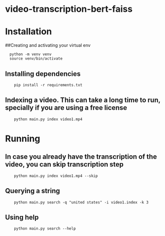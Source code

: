 # video-transcription-bert-faiss

# Installation

##Creating and activating your virtual env
```
  python -m venv venv
  source venv/bin/activate
```

## Installing dependencies
```
    pip install -r requirements.txt
```

## Indexing a video. This can take a long time to run, specially if you are using a free license
```
    python main.py index video1.mp4
```

# Running

## In case you already have the transcription of the video, you can skip transcription step
```
    python main.py index video1.mp4 --skip 
```

## Querying a string
```
    python main.py search -q "united states" -i video1.index -k 3
```

## Using help
```
    python main.py search --help
```
